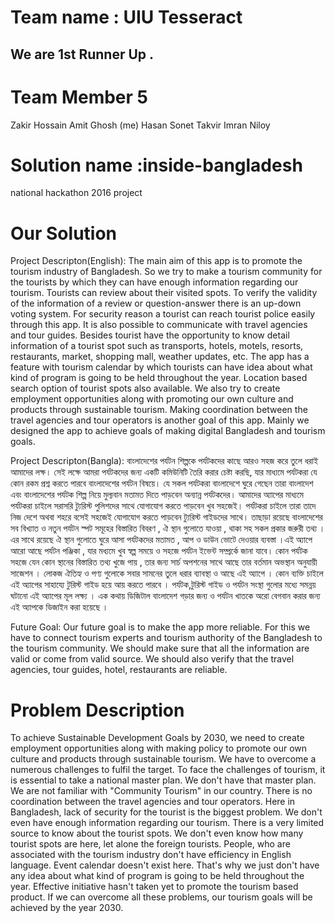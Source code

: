 # Team name : UIU Tesseract
## <a herf ="http://hackathon.ictd.gov.bd/winner-2016/">We are 1st Runner Up . </a>

# Team Member 5
Zakir Hossain
Amit Ghosh (me)
Hasan Sonet
Takvir Imran
Niloy

# Solution name :inside-bangladesh
national hackathon 2016 project 

# Our Solution 
 Project Descripton(English): The main aim of this app is to promote the tourism industry of Bangladesh. So we try to make a tourism community for the tourists by which they can have enough information regarding our tourism. Tourists can review about their visited spots. To verify the validity of the information of a review or question-answer there is an up-down voting system. For security reason a tourist can reach tourist police easily through this app. It is also possible to communicate with travel agencies and tour guides. Besides tourist have the opportunity to know detail information of a tourist spot such as transports, hotels, motels, resorts, restaurants, market, shopping mall, weather updates, etc. The app has a feature with tourism calendar by which tourists can have idea about what kind of program is going to be held throughout the year. Location based search option of tourist spots also available. We also try to create employment opportunities along with promoting our own culture and products through sustainable tourism. Making coordination between the travel agencies and tour operators is another goal of this app. Mainly we designed the app to achieve goals of making digital Bangladesh and tourism goals.

 Project Descripton(Bangla): বাংলাদেশের পর্যটন শিল্পকে পর্যটকদের কাছে আরও সহজ করে তুলে ধরাই আমাদের লক্ষ। সেই লক্ষে আমরা পর্যটকদের জন্য একটি কমিউনিটি তৈরি করার চেষ্টা করছি, যার মাধ্যমে পর্যটকরা যে কোন রকম প্রশ্ন করতে পারবে বাংলাদেশের পর্যটন বিষয়ে। যে সকল পর্যটকরা বাংলাদেশে ঘুরে গেছেন তারা বাংলাদেশ এবং বাংলাদেশের পর্যটক শিল্প নিয়ে মুল্যবান মতামত দিতে পাড়বেন অন্যান্ন পর্যটকদের। আমাদের অ্যাপের মাধ্যমে পর্যটকরা চাইলে সরাসরি ট্যুরিস্ট পুলিশদের সাথে যোগাযোগ করতে পাড়বেন খুব সহজেই। পর্যটকরা চাইলে তারা তাদে নিজ দেশে অথবা শহরে বসেই সহজেই যোগাযোগ করতে পাড়বেন ট্যুরিস্ট গাইডদের সাথে। তাছাড়া রয়েছে বাংলাদেশের সব বিখ্যাত ও নতুন পর্যটন স্পট সমূহের বিস্তারিত বিবরণ , ঐ স্থান গুলোতে যাওয়া , থাকা সহ সকল প্রকার জরুরী তথ্য । এর সাথে রয়েছে ঐ স্থান গুলোতে ঘুরে আসা পর্যটকদের মতামত , আপ ও ডাউন ভোটে দেওয়ার ব্যবস্তা ।এই অ্যাপে আরো আছে পর্যটন পঞ্জিকা , যার মধ্যমে খুব স্বল্প সময়ে ও সহজে পর্যটন ইভেন্ট সম্প্রর্কে জানা যাবে। কোন পর্যটক সহজে যেন কোন স্থানের বিস্তারিত তথ্য খুজে পায় , তার জন্য সার্চ অপশনের সাথে আছে তার বর্তমান অভস্থান অনুযায়ী সাজেশন । লোকজ ঐতিহ্য ও পণ্য গুলোকে সবার সামনের তুলে ধরার ব্যাবস্থা ও আছে এই অ্যাপে । কোন ব্যক্তি চাইলে এই অ্যাপের সাহায্যে টুরিস্ট গাইড হয়ে আয় করতে পারবে । পর্যটক,টুরিস্ট গাইড ও পর্যটন সংস্থা গুলোর মধ্যে সমন্নয় ঘটানো এই অ্যাপের মূল লক্ষ্য । এক কথায় ডিজিটাল বাংলাদেশ গড়ার জন্য ও পর্যটন খাতকে অরো বেগবান করার জন্য এই অ্যাপকে ডিজাইন করা হয়েছে ।

Future Goal: Our future goal is to make the app more reliable. For this we have to connect tourism experts and tourism authority of the Bangladesh to the tourism community. We should make sure that all the information are valid or come from valid source. We should also verify that the travel agencies, tour guides, hotel, restaurants are reliable.
# Problem Description
To achieve Sustainable Development Goals by 2030, we need to create employment opportunities along with making policy to promote our own culture and products through sustainable tourism. We have to overcome a numerous challenges to fulfil the target. To face the challenges of tourism, it is essential to take a national master plan. We don't have that master plan. We are not familiar with "Community Tourism" in our country. There is no coordination between the travel agencies and tour operators. Here in Bangladesh, lack of security for the tourist is the biggest problem. We don't even have enough information regarding our tourism. There is a very limited source to know about the tourist spots. We don't even know how many tourist spots are here, let alone the foreign tourists. People, who are associated with the tourism industry don't have efficiency in English language. Event calendar doesn't exist here. That's why we just don't have any idea about what kind of program is going to be held throughout the year. Effective initiative hasn't taken yet to promote the tourism based product. If we can overcome all these problems, our tourism goals will be achieved by the year 2030.

